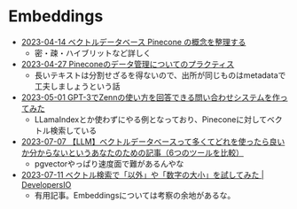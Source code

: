 # Embeddings

- [2023-04-14 ベクトルデータベース Pinecone の概念を整理する](https://dev.classmethod.jp/articles/pinecone-overview/)
  - 密・疎・ハイブリットなど詳しく
- [2023-04-27 Pineconeのデータ管理についてのプラクティス](https://dev.classmethod.jp/articles/pinecone-data-management-practice/)
  - 長いテキストは分割せざるを得ないので、出所が同じものはmetadataで工夫しましょうという話
- [2023-05-01 GPT-3でZennの使い方を回答できる問い合わせシステムを作ってみた](https://dev.classmethod.jp/articles/zenn-chat-with-gpt3)
  - LLamaIndexとか使わずにやる例となっており、Pineconeに対してベクトル検索している
- [2023-07-07 【LLM】ベクトルデータベースって多くてどれを使ったら良いか分からないというあなたのための記事（6つのツールを比較）](https://zenn.dev/moekidev/articles/9e8b85025d590e)
  - pgvectorやっぱり速度面で難があるんやな
- [2023-07-11 ベクトル検索で「以外」や「数字の大小」を試してみた | DevelopersIO](https://dev.classmethod.jp/articles/vector-search-except-and-numerical-big-small/)
  - 有用記事。Embeddingsについては考察の余地があるな。
